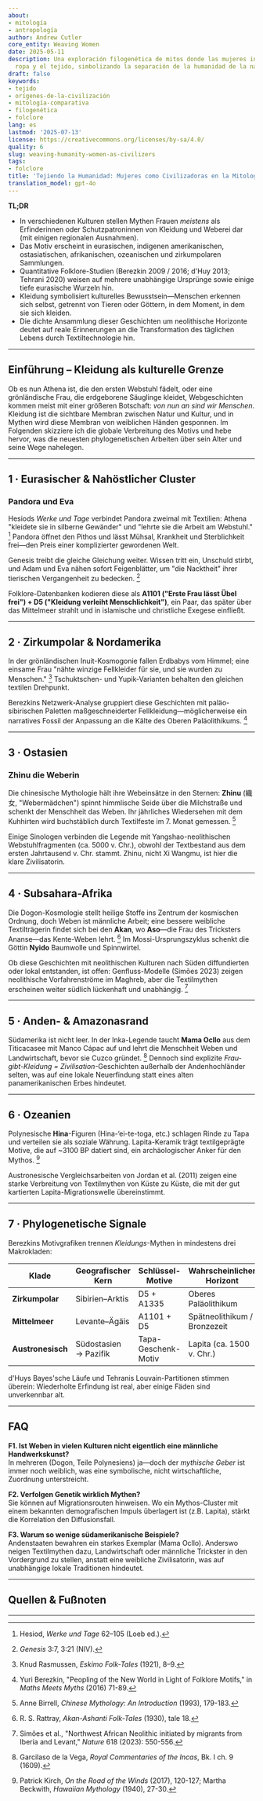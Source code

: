 ```yaml
---
about:
- mitología
- antropología
author: Andrew Cutler
core_entity: Weaving Women
date: 2025-05-11
description: Una exploración filogenética de mitos donde las mujeres introducen la
  ropa y el tejido, simbolizando la separación de la humanidad de la naturaleza.
draft: false
keywords:
- tejido
- orígenes-de-la-civilización
- mitología-comparativa
- filogenética
- folclore
lang: es
lastmod: '2025-07-13'
license: https://creativecommons.org/licenses/by-sa/4.0/
quality: 6
slug: weaving-humanity-women-as-civilizers
tags:
- folclore
title: 'Tejiendo la Humanidad: Mujeres como Civilizadoras en la Mitología Mundial'
translation_model: gpt-4o
---
```


**TL;DR**

- In verschiedenen Kulturen stellen Mythen Frauen *meistens* als Erfinderinnen oder Schutzpatroninnen von Kleidung und Weberei dar (mit einigen regionalen Ausnahmen).
- Das Motiv erscheint in eurasischen, indigenen amerikanischen, ostasiatischen, afrikanischen, ozeanischen und zirkumpolaren Sammlungen.
- Quantitative Folklore-Studien (Berezkin 2009 / 2016; d'Huy 2013; Tehrani 2020) weisen auf mehrere unabhängige Ursprünge sowie einige tiefe eurasische Wurzeln hin.
- Kleidung symbolisiert kulturelles Bewusstsein—Menschen erkennen sich selbst, getrennt von Tieren oder Göttern, in dem Moment, in dem sie sich kleiden.
- Die dichte Ansammlung dieser Geschichten um neolithische Horizonte deutet auf reale Erinnerungen an die Transformation des täglichen Lebens durch Textiltechnologie hin.

---

## Einführung – Kleidung als kulturelle Grenze

Ob es nun Athena ist, die den ersten Webstuhl fädelt, oder eine grönländische Frau, die erdgeborene Säuglinge kleidet, Webgeschichten kommen meist mit einer größeren Botschaft: *von nun an sind wir Menschen*. Kleidung ist die sichtbare Membran zwischen Natur und Kultur, und in Mythen wird diese Membran von weiblichen Händen gesponnen. Im Folgenden skizziere ich die globale Verbreitung des Motivs und hebe hervor, was die neuesten phylogenetischen Arbeiten über sein Alter und seine Wege nahelegen.

---

## 1 · Eurasischer & Nahöstlicher Cluster

### Pandora und Eva

Hesiods *Werke und Tage* verbindet Pandora zweimal mit Textilien: Athena "kleidete sie in silberne Gewänder" und "lehrte sie die Arbeit am Webstuhl." [^1] Pandora öffnet den Pithos und lässt Mühsal, Krankheit und Sterblichkeit frei—den Preis einer komplizierter gewordenen Welt.

Genesis treibt die gleiche Gleichung weiter. Wissen tritt ein, Unschuld stirbt, und Adam und Eva nähen sofort Feigenblätter, um "die Nacktheit" ihrer tierischen Vergangenheit zu bedecken. [^2]

Folklore-Datenbanken kodieren diese als **A1101 ("Erste Frau lässt Übel frei") + D5 ("Kleidung verleiht Menschlichkeit")**, ein Paar, das später über das Mittelmeer strahlt und in islamische und christliche Exegese einfließt.

---

## 2 · Zirkumpolar & Nordamerika

In der grönländischen Inuit-Kosmogonie fallen Erdbabys vom Himmel; eine einsame Frau "nähte winzige Fellkleider für sie, und sie wurden zu Menschen." [^3] Tschuktschen- und Yupik-Varianten behalten den gleichen textilen Drehpunkt.

Berezkins Netzwerk-Analyse gruppiert diese Geschichten mit paläo-sibirischen Paletten maßgeschneiderter Fellkleidung—möglicherweise ein narratives Fossil der Anpassung an die Kälte des Oberen Paläolithikums. [^4]

---

## 3 · Ostasien

### Zhinu die Weberin

Die chinesische Mythologie hält ihre Webeinsätze in den Sternen: **Zhinu** (織女, "Webermädchen") spinnt himmlische Seide über die Milchstraße und schenkt der Menschheit das Weben. Ihr jährliches Wiedersehen mit dem Kuhhirten wird buchstäblich durch Textilfeste im 7. Monat gemessen. [^5]

Einige Sinologen verbinden die Legende mit Yangshao-neolithischen Webstuhlfragmenten (ca. 5000 v. Chr.), obwohl der Textbestand aus dem ersten Jahrtausend v. Chr. stammt. Zhinu, nicht Xi Wangmu, ist hier die klare Zivilisatorin.

---

## 4 · Subsahara-Afrika

Die Dogon-Kosmologie stellt heilige Stoffe ins Zentrum der kosmischen Ordnung, doch Weben ist männliche Arbeit; eine bessere weibliche Textilträgerin findet sich bei den **Akan**, wo **Aso**—die Frau des Tricksters Ananse—das Kente-Weben lehrt. [^6] Im Mossi-Ursprungszyklus schenkt die Göttin **Nyido** Baumwolle und Spinnwirtel.

Ob diese Geschichten mit neolithischen Kulturen nach Süden diffundierten oder lokal entstanden, ist offen: Genfluss-Modelle (Simões 2023) zeigen neolithische Vorfahrenströme im Maghreb, aber die Textilmythen erscheinen weiter südlich lückenhaft und unabhängig. [^7]

---

## 5 · Anden- & Amazonasrand

Südamerika ist nicht leer. In der Inka-Legende taucht **Mama Ocllo** aus dem Titicacasee mit Manco Cápac auf und lehrt die Menschheit Weben und Landwirtschaft, bevor sie Cuzco gründet. [^8] Dennoch sind explizite *Frau-gibt-Kleidung = Zivilisation*-Geschichten außerhalb der Andenhochländer selten, was auf eine lokale Neuerfindung statt eines alten panamerikanischen Erbes hindeutet.

---

## 6 · Ozeanien

Polynesische **Hina**-Figuren (Hina-‘ei-te-toga, etc.) schlagen Rinde zu Tapa und verteilen sie als soziale Währung. Lapita-Keramik trägt textilgeprägte Motive, die auf ~3100 BP datiert sind, ein archäologischer Anker für den Mythos. [^9]

Austronesische Vergleichsarbeiten von Jordan et al. (2011) zeigen eine starke Verbreitung von Textilmythen von Küste zu Küste, die mit der gut kartierten Lapita-Migrationswelle übereinstimmt.

---

## 7 · Phylogenetische Signale

Berezkins Motivgrafiken trennen *Kleidungs*-Mythen in mindestens drei Makrokladen:

| Klade | Geografischer Kern | Schlüssel-Motive | Wahrscheinlicher Horizont |
|-------|--------------------|------------------|---------------------------|
| **Zirkumpolar** | Sibirien–Arktis | D5 + A1335 | Oberes Paläolithikum |
| **Mittelmeer** | Levante–Ägäis | A1101 + D5 | Spätneolithikum / Bronzezeit |
| **Austronesisch** | Südostasien → Pazifik | Tapa-Geschenk-Motiv | Lapita (ca. 1500 v. Chr.) |

d'Huys Bayes'sche Läufe und Tehranis Louvain-Partitionen stimmen überein: Wiederholte Erfindung ist real, aber einige Fäden sind unverkennbar alt.

---

## FAQ

**F1. Ist Weben in vielen Kulturen nicht eigentlich eine männliche Handwerkskunst?**  
In mehreren (Dogon, Teile Polynesiens) ja—doch der *mythische Geber* ist immer noch weiblich, was eine symbolische, nicht wirtschaftliche, Zuordnung unterstreicht.

**F2. Verfolgen Genetik wirklich Mythen?**  
Sie können auf Migrationsrouten hinweisen. Wo ein Mythos-Cluster mit einem bekannten demografischen Impuls überlagert ist (z.B. Lapita), stärkt die Korrelation den Diffusionsfall.

**F3. Warum so wenige südamerikanische Beispiele?**  
Andenstaaten bewahren ein starkes Exemplar (Mama Ocllo). Anderswo neigen Textilmythen dazu, Landwirtschaft oder männliche Trickster in den Vordergrund zu stellen, anstatt eine weibliche Zivilisatorin, was auf unabhängige lokale Traditionen hindeutet.

---

## Quellen & Fußnoten

[^1]: Hesiod, *Werke und Tage* 62–105 (Loeb ed.).
[^2]: *Genesis* 3:7, 3:21 (NIV).
[^3]: Knud Rasmussen, *Eskimo Folk-Tales* (1921), 8–9.
[^4]: Yuri Berezkin, "Peopling of the New World in Light of Folklore Motifs," in *Maths Meets Myths* (2016) 71-89.
[^5]: Anne Birrell, *Chinese Mythology: An Introduction* (1993), 179-183.
[^6]: R. S. Rattray, *Akan-Ashanti Folk-Tales* (1930), tale 18.
[^7]: Simões et al., "Northwest African Neolithic initiated by migrants from Iberia and Levant," *Nature* 618 (2023): 550-556.
[^8]: Garcilaso de la Vega, *Royal Commentaries of the Incas*, Bk. I ch. 9 (1609).
[^9]: Patrick Kirch, *On the Road of the Winds* (2017), 120-127; Martha Beckwith, *Hawaiian Mythology* (1940), 27-30.

---